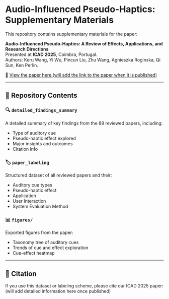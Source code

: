 # Audio-Influenced Pseudo-Haptics: Supplementary Materials

This repository contains supplementary materials for the paper:

**Audio-Influenced Pseudo-Haptics: A Review of Effects, Applications, and Research Directions**  
Presented at **ICAD 2025**, Coimbra, Portugal.  
Authors: Keru Wang, Yi Wu, Pincun Liu, Zhu Wang, Agnieszka Roginska, Qi Sun, Ken Perlin.

📄 [View the paper here (will add the link to the paper when it is published)]()

---

## 📁 Repository Contents

### 🔍 `detailed_findings_summary`
A detailed summary of key findings from the 89 reviewed papers, including:
- Type of auditory cue
- Pseudo-haptic effect explored
- Major insights and outcomes
- Citation info

### 🏷️ `paper_labeling`
Structured dataset of all reviewed papers and their:
- Auditory cue types
- Pseudo-haptic effect
- Application
- User Interaction
- System Evaluation Method

### 📊 `figures/`
Exported figures from the paper:
- Taxonomy tree of auditory cues
- Trends of cue and effect exploration
- Cue-effect heatmap

---

## 📌 Citation

If you use this dataset or labeling scheme, please cite our ICAD 2025 paper:
(will add detailed information here once published)
